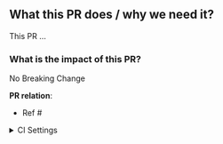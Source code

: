 <!--  Thanks for sending a pull request! -->

## What this PR does / why we need it?

This PR ...

### What is the impact of this PR?

No Breaking Change

**PR relation**:
- Ref #

<!--
**Special notes for your reviewer**:
NIL

**Which issue(s) this PR fixes**:
You could link a pull request to an issue by using a supported keyword in the pull request's description or in a commit message.

Usage: `Fixes #<issue number>`, or `Fixes (paste link of issue)`.

See also:
* [Linking a pull request to an issue using a keyword](https://docs.github.com/en/issues/tracking-your-work-with-issues/linking-a-pull-request-to-an-issue#linking-a-pull-request-to-an-issue-using-a-keyword)

* [Manually linking a pull request to an issue using the pull request sidebar](https://docs.github.com/en/issues/tracking-your-work-with-issues/linking-a-pull-request-to-an-issue#manually-linking-a-pull-request-or-branch-to-an-issue-using-the-issue-sidebar)

-->

<details><summary>CI Settings</summary><br/>

<!--  Have I run `make ci`? -->
### **CI Usage**

**Tip**: Check the CI you want to run below, and then comment `/run-ci`.

**CI Switch**

- [ ] Web3 Compatible Tests
- [ ] OpenZeppelin tests
- [ ] v3 Core Tests

### **CI Description**

| CI Name                | Description                                                                                             |
|------------------------|---------------------------------------------------------------------------------------------------------|
| *Web3 Compatible Test* | Test the Web3 compatibility of Axon                                                                     |
| *v3 Core Test*         | Run the compatibility tests provided by Uniswap V3                                                      |
| *OpenZeppelin tests*   | Run the compatibility tests provided by OpenZeppelin, including OCT 1-5 \| 6-10 \| 11 \| 12-15 \| 16-19 |
</details>
